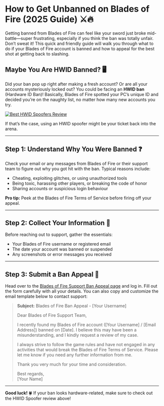 <h1 id="how-to-get-unbanned-on-blades-of-fire-2025-guide-">How to Get Unbanned on Blades of Fire (2025 Guide) ⚔️🔥</h1>
<p>Getting banned from Blades of Fire can feel like your sword just broke mid-battle—super frustrating, especially if you think the ban was totally unfair. Don’t sweat it! This quick and friendly guide will walk you through what to do if your Blades of Fire account is banned and how to appeal for the best shot at getting back to slashing.</p>
<h2 id="maybe-you-are-hwid-banned-">Maybe You Are HWID Banned? 🖥️</h2>
<p>Did your ban pop up right after making a fresh account? Or are all your accounts mysteriously locked out? You could be facing an <strong>HWID ban</strong> (Hardware ID Ban)! Basically, Blades of Fire spotted your PC’s unique ID and decided you’re on the naughty list, no matter how many new accounts you try.</p>
<p><a href="https://hwid-spoofer.mystrikingly.com/"><img src="https://img.shields.io/badge/Best%20HWID%20Spoofers-Read%20Review-brightgreen?style=for-the-badge&amp;logo=origin" alt="Best HWID Spoofers Review"></a></p>
<p>If that’s the case, using an HWID spoofer might be your ticket back into the arena.</p>
<hr>
<h2 id="step-1-understand-why-you-were-banned-">Step 1: Understand Why You Were Banned ❓</h2>
<p>Check your email or any messages from Blades of Fire or their support team to figure out why you got hit with the ban. Typical reasons include:</p>
<ul>
<li>Cheating, exploiting glitches, or using unauthorized tools</li>
<li>Being toxic, harassing other players, or breaking the code of honor</li>
<li>Sharing accounts or suspicious login behaviour</li>
</ul>
<p><strong>Pro tip:</strong> Peek at the Blades of Fire Terms of Service before firing off your appeal.</p>
<hr>
<h2 id="step-2-collect-your-information-">Step 2: Collect Your Information 📝</h2>
<p>Before reaching out to support, gather the essentials:</p>
<ul>
<li>Your Blades of Fire username or registered email</li>
<li>The date your account was banned or suspended</li>
<li>Any screenshots or error messages you received</li>
</ul>
<hr>
<h2 id="step-3-submit-a-ban-appeal-">Step 3: Submit a Ban Appeal 📧</h2>
<p>Head over to the <a href="https://help.ea.com/en/help/account/information-about-banned-or-suspended-accounts/">Blades of Fire Support Ban Appeal page</a> and log in. Fill out the form carefully with all your details. You can also copy and customize the email template below to contact support:</p>
<blockquote>
<p><strong>Subject:</strong> Blades of Fire Ban Appeal - [Your Username]  </p>
<p>Dear Blades of Fire Support Team,  </p>
<p>I recently found my Blades of Fire account ([Your Username] / [Email Address]) banned on [Date]. I believe this may have been a misunderstanding, and I kindly request a review of my case.  </p>
<p>I always strive to follow the game rules and have not engaged in any activities that would break the Blades of Fire Terms of Service. Please let me know if you need any further information from me.  </p>
<p>Thank you very much for your time and consideration.  </p>
<p>Best regards,<br>[Your Name]</p>
</blockquote>
<hr>
<p><strong>Good luck!</strong> 🍀 If your ban looks hardware-related, make sure to check out the HWID Spoofer review above!</p>
